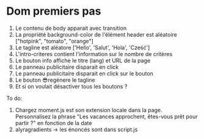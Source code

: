 # Dom premiers pas

1. Le contenu de body apparait avec transition
1. La propriété background-color de l'élément header est aléatoire ["hotpink", "tomato", "orange"]
1. Le tagline est aléatore ['Hello', 'Salut', 'Hola', 'Cześć']
1. L'intro-criteres contient l'information sur le nombre de critères
1. Le bouton info affiche le titre (lang) et URL de la page
1. Le panneau publicitaire disparait en click
1. Le panneau publicitaire disparait en click sur le bouton
1. Le bouton 😎regénere le tagline
1. Et si on voulait désactiver tous les boutons ?

To do:

1. Chargez moment.js est son extension locale dans la page.
   Personnalisez la phrase "Les vacances approchent, êtes-vous prêt pour partir ?" en fonction de la date
2. alyragradients -> les énoncés sont dans script.js
